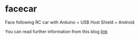 <h1>facecar</h1>

Face following RC car with Arduino + USB Host Shield + Android 

You can read further information from this blog <a href="http://shazsterblog.blogspot.com/2014/01/face-following-rc-car-using-android.html">link</a>
